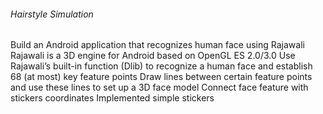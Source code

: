 
###### Hairstyle Simulation

Build an Android application that recognizes human face using Rajawali
Rajawali is a 3D engine for Android based on OpenGL ES 2.0/3.0
Use Rajawali’s built-in function (Dlib) to recognize a human face and establish 68 (at most) key feature points
Draw lines between certain feature points and use these lines to set up a 3D face model
Connect  face feature with stickers coordinates
Implemented simple stickers
